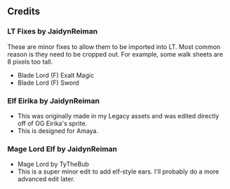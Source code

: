 ## Credits

### LT Fixes by JaidynReiman

These are minor fixes to allow them to be imported into LT. Most common reason is they need to be cropped out. For example, some walk sheets are 8 pixels too tall.

- Blade Lord (F) Exalt Magic
- Blade Lord (F) Sword

### Elf Eirika by JaidynReiman
- This was originally made in my Legacy assets and was edited directly off of OG Eirika's sprite.
- This is designed for Amaya.

### Mage Lord Elf by JaidynReiman
- Mage Lord by TyTheBub
- This is a super minor edit to add elf-style ears. I'll probably do a more advanced edit later.